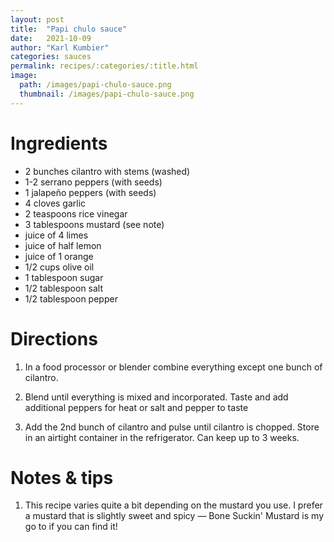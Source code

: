 ```yaml
---
layout: post
title:  "Papi chulo sauce"
date:   2021-10-09
author: "Karl Kumbier"
categories: sauces
permalink: recipes/:categories/:title.html
image:
  path: /images/papi-chulo-sauce.png
  thumbnail: /images/papi-chulo-sauce.png
---
```


# Ingredients
* 2 bunches cilantro with stems (washed)
* 1-2 serrano peppers (with seeds)
* 1 jalapeño peppers (with seeds)
* 4 cloves garlic
* 2 teaspoons rice vinegar
* 3 tablespoons mustard (see note)
* juice of 4 limes
* juice of half lemon
* juice of 1 orange
* 1/2 cups olive oil
* 1 tablespoon sugar
* 1/2 tablespoon salt
* 1/2 tablespoon pepper

# Directions
1. In a food processor or blender combine everything except one bunch of cilantro.

2. Blend until everything is mixed and incorporated. Taste and add additional
   peppers for heat or salt and pepper to taste

3. Add the 2nd bunch of cilantro and pulse until cilantro is chopped.  Store in
   an airtight container in the refrigerator. Can keep up to 3 weeks.

# Notes & tips

1. This recipe varies quite a bit depending on the mustard you use. I prefer a
   mustard that is slightly sweet and spicy — Bone Suckin' Mustard is my go to
if you can find it!
